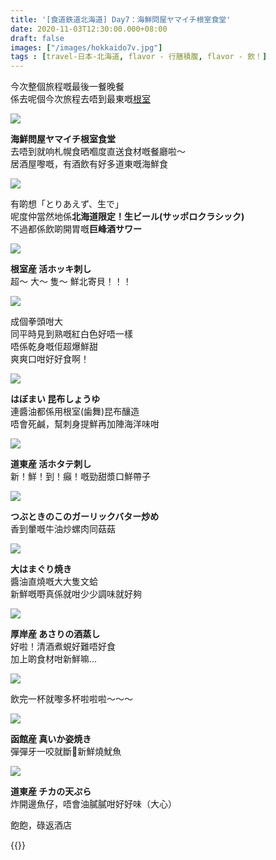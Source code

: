 ```yaml
---
title: '[食道鉄道北海道] Day7：海鮮問屋ヤマイチ根室食堂'
date: 2020-11-03T12:30:00.000+08:00
draft: false
images: ["/images/hokkaido7v.jpg"]
tags : [travel-日本-北海道, flavor - 行膳積腹, flavor - 飲！]
---
```


今次整個旅程嘅最後一餐晚餐  
係去呢個今次旅程去唔到最東嘅[根室](https://hidie.net/hokkaido3g/)    

![](/images/hokkaido7v1.jpg)

**海鮮問屋ヤマイチ根室食堂**  
去唔到就响札幌食晒嗰度直送食材嘅餐廳啦～  
居酒屋嚟嘅，有酒飲有好多道東嘅海鮮食  

![](/images/hokkaido7v2.jpg)

有啲想「とりあえず、生で」  
呢度仲當然地係**北海道限定！生ビール(サッポロクラシック)**  
不過都係飲啲開胃嘅**巨峰酒サワー**  

![](/images/hokkaido7v3.jpg)

**根室産 活ホッキ刺し**  
超～ 大～ 隻～ 鮮北寄貝！！！

![](/images/hokkaido7v4.jpg)

成個拳頭咁大  
同平時見到熟嘅紅白色好唔一樣  
唔係乾身嘅佢超爆鮮甜  
爽爽口咁好好食啊！  

![](/images/hokkaido7v5.jpg)

**はぼまい 昆布しょうゆ**  
連醬油都係用根室(歯舞)昆布釀造  
唔會死鹹，幫刺身提鮮再加陣海洋味咁  

![](/images/hokkaido7v6.jpg)

**道東産 活ホタテ刺し**  
新！鮮！到！癲！嘅勁甜漿口鮮帶子  

![](/images/hokkaido7v7.jpg)

**つぶときのこのガーリックバター炒め**  
香到暈嘅牛油炒螺肉同菇菇  

![](/images/hokkaido7v8.jpg)

**大はまぐり焼き**  
醬油直燒嘅大大隻文蛤  
新鮮嘅嘢真係就咁少少調味就好夠  

![](/images/hokkaido7v9.jpg)

**厚岸産 あさりの酒蒸し**  
好啦！清酒煮蜆好難唔好食  
加上啲食材咁新鮮嘛...

![](/images/hokkaido7v10.jpg)

飲完一杯就嚟多杯啦啦啦～～～

![](/images/hokkaido7v11.jpg)

**函館産 真いか姿焼き**  
彈彈牙一咬就斷新鮮燒魷魚  

![](/images/hokkaido7v12.jpg)

**道東産 チカの天ぷら**  
炸開邊魚仔，唔會油膩膩咁好好味（大心）  
  
  
飽飽，碌返酒店  
  
  
{{<hokkaido>}}
